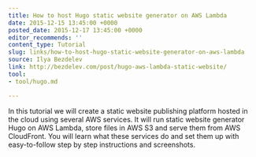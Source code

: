 ```yaml
---
title: How to host Hugo static website generator on AWS Lambda
date: 2015-12-15 13:45:00 +0000
posted_date: 2015-12-17 13:45:00 +0000
editor_recommends: ''
content_type: Tutorial
slug: links/how-to-host-hugo-static-website-generator-on-aws-lambda
source: Ilya Bezdelev
link: http://bezdelev.com/post/hugo-aws-lambda-static-website/
tool:
- tool/hugo.md

---
```

In this tutorial we will create a static website publishing platform hosted in the cloud using several AWS services. It will run static website generator Hugo on AWS Lambda, store files in AWS S3 and serve them from AWS CloudFront. You will learn what these services do and set them up with easy-to-follow step by step instructions and screenshots.



